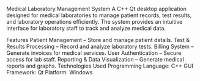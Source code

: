 Medical Laboratory Management System
A C++ Qt desktop application designed for medical laboratories to manage patient records, test results, and laboratory operations efficiently. The system provides an intuitive interface for laboratory staff to track and analyze medical data.

Features
Patient Management – Store and manage patient details.
Test & Results Processing – Record and analyze laboratory tests.
Billing System – Generate invoices for medical services.
User Authentication – Secure access for lab staff.
Reporting & Data Visualization – Generate medical reports and graphs.
Technologies Used
Programming Language: C++
GUI Framework: Qt
Platform: Windows
